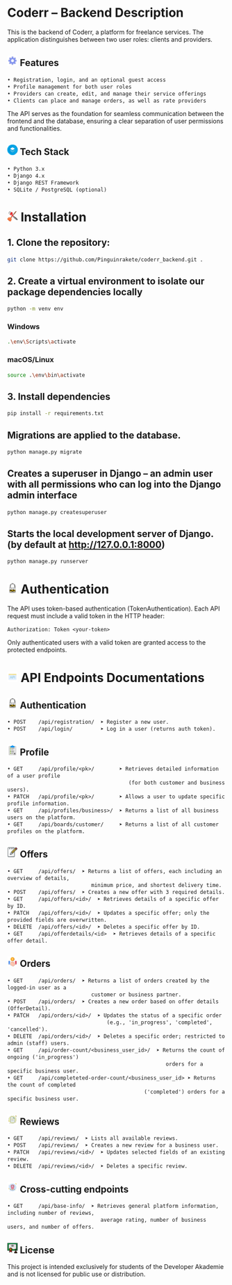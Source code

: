 # Coderr – Backend Description
This is the backend of Coderr, a platform for freelance services. The application distinguishes between two user roles: clients and providers.

## ![Features Icon](assets/icons/gear.png) Features

    • Registration, login, and an optional guest access  
    • Profile management for both user roles  
    • Providers can create, edit, and manage their service offerings  
    • Clients can place and manage orders, as well as rate providers  

The API serves as the foundation for seamless communication between the frontend and the database, ensuring a clear separation of user permissions and functionalities.

## ![Tech Stack Icon](assets/icons/stack.png) Tech Stack
    • Python 3.x
    • Django 4.x
    • Django REST Framework
    • SQLite / PostgreSQL (optional)
# ![Installation Icon](assets/icons/installation.png) Installation
## 1. Clone the repository:
```bash
git clone https://github.com/Pinguinrakete/coderr_backend.git .
```   
## 2. Create a virtual environment to isolate our package dependencies locally
```bash
python -m venv env
``` 
### Windows
```bash
.\env\Scripts\activate
```  

### macOS/Linux
```bash
source .\env\bin\activate
```  
## 3. Install dependencies  
```bash
pip install -r requirements.txt  
```  
## Migrations are applied to the database.
```bash
python manage.py migrate
```    
## Creates a superuser in Django – an admin user with all permissions who can log into the Django admin interface  
```bash
python manage.py createsuperuser
```   
## Starts the local development server of Django. (by default at http://127.0.0.1:8000)  
```bash
python manage.py runserver  
``` 
# ![Authentication Icon](assets/icons/authentication.png) Authentication
The API uses token-based authentication (TokenAuthentication). 
Each API request must include a valid token in the HTTP header: 

    Authorization: Token <your-token>

Only authenticated users with a valid token are granted access to the protected endpoints. 
# ![API Endpoints Icon](assets/icons//api.png) API Endpoints Documentations
## ![Authentication Icon](assets/icons/authentication.png) Authentication
    • POST    /api/registration/  ➤ Register a new user. 
    • POST    /api/login/         ➤ Log in a user (returns auth token). 

## ![Profile Icon](/assets/icons/profile.png) Profile
    • GET     /api/profile/<pk>/        ➤ Retrieves detailed information of a user profile 
                                           (for both customer and business users).
    • PATCH   /api/profile/<pk>/        ➤ Allows a user to update specific profile information. 
    • GET     /api/profiles/business>/  ➤ Returns a list of all business users on the platform.
    • GET     /api/boards/customer/     ➤ Returns a list of all customer profiles on the platform.

## ![Offers Icon](/assets/icons/offers.png) Offers
    • GET     /api/offers/  ➤ Returns a list of offers, each including an overview of details, 
                               minimum price, and shortest delivery time.
    • POST    /api/offers/  ➤ Creates a new offer with 3 required details. 
    • GET     /api/offers/<id>/  ➤ Retrieves details of a specific offer by ID.
    • PATCH   /api/offers/<id>/  ➤ Updates a specific offer; only the provided fields are overwritten.
    • DELETE  /api/offers/<id>/  ➤ Deletes a specific offer by ID.
    • GET     /api/offerdetails/<id>  ➤ Retrieves details of a specific offer detail.

## ![Orders Icon](/assets/icons/orders.png) Orders
    • GET     /api/orders/  ➤ Returns a list of orders created by the logged-in user as a 
                               customer or business partner.
    • POST    /api/orders/  ➤ Creates a new order based on offer details (OfferDetail).
    • PATCH   /api/orders/<id>/  ➤ Updates the status of a specific order 
                                    (e.g., 'in_progress', 'completed', 'cancelled').
    • DELETE  /api/orders/<id>/  ➤ Deletes a specific order; restricted to admin (staff) users.
    • GET     /api/order-count/<business_user_id>/  ➤ Returns the count of ongoing ('in_progress') 
                                                       orders for a specific business user.
    • GET     /api/completeted-order-count/<business_user_id> ➤ Returns the count of completed 
                                                ('completed') orders for a specific business user.

## ![Rewiews Icon](assets/icons/reviews.png) Rewiews
    • GET     /api/reviews/  ➤ Lists all available reviews.
    • POST    /api/reviews/  ➤ Creates a new review for a business user.
    • PATCH   /api/reviews/<id>/  ➤ Updates selected fields of an existing review.
    • DELETE  /api/reviews/<id>/  ➤ Deletes a specific review.

## ![Endpoint Icon](assets/icons/endpoint.png) Cross-cutting endpoints
    • GET     /api/base-info/  ➤ Retrieves general platform information, including number of reviews, 
                                  average rating, number of business users, and number of offers.

## ![License Icon](assets/icons/certificate.png) License
This project is intended exclusively for students of the Developer Akademie and is not licensed for public use or distribution. 